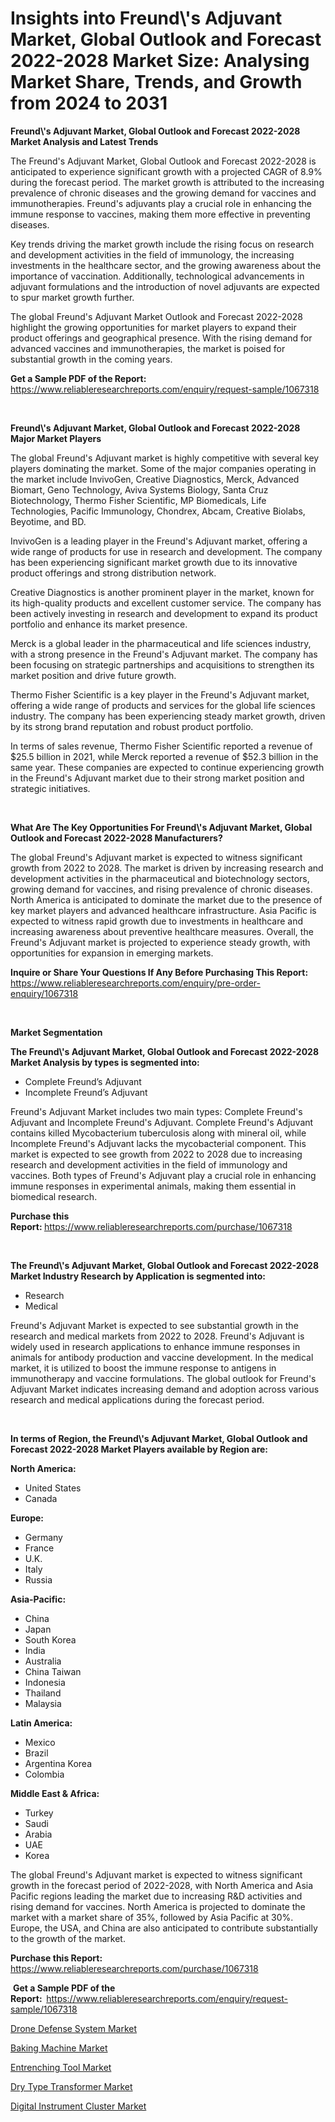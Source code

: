<p><h1>Insights into Freund\'s Adjuvant Market, Global Outlook and Forecast 2022-2028 Market Size: Analysing Market Share, Trends, and Growth from 2024 to 2031</h1></p><p><strong>Freund\'s Adjuvant Market, Global Outlook and Forecast 2022-2028 Market Analysis and Latest Trends</strong></p>
<p><p>The Freund's Adjuvant Market, Global Outlook and Forecast 2022-2028 is anticipated to experience significant growth with a projected CAGR of 8.9% during the forecast period. The market growth is attributed to the increasing prevalence of chronic diseases and the growing demand for vaccines and immunotherapies. Freund's adjuvants play a crucial role in enhancing the immune response to vaccines, making them more effective in preventing diseases.</p><p>Key trends driving the market growth include the rising focus on research and development activities in the field of immunology, the increasing investments in the healthcare sector, and the growing awareness about the importance of vaccination. Additionally, technological advancements in adjuvant formulations and the introduction of novel adjuvants are expected to spur market growth further.</p><p>The global Freund's Adjuvant Market Outlook and Forecast 2022-2028 highlight the growing opportunities for market players to expand their product offerings and geographical presence. With the rising demand for advanced vaccines and immunotherapies, the market is poised for substantial growth in the coming years.</p></p>
<p><strong>Get a Sample PDF of the Report:&nbsp;</strong> <a href="https://www.reliableresearchreports.com/enquiry/request-sample/1067318">https://www.reliableresearchreports.com/enquiry/request-sample/1067318</a></p>
<p>&nbsp;</p>
<p><strong>Freund\'s Adjuvant Market, Global Outlook and Forecast 2022-2028 Major Market Players</strong></p>
<p><p>The global Freund's Adjuvant market is highly competitive with several key players dominating the market. Some of the major companies operating in the market include InvivoGen, Creative Diagnostics, Merck, Advanced Biomart, Geno Technology, Aviva Systems Biology, Santa Cruz Biotechnology, Thermo Fisher Scientific, MP Biomedicals, Life Technologies, Pacific Immunology, Chondrex, Abcam, Creative Biolabs, Beyotime, and BD.</p><p>InvivoGen is a leading player in the Freund's Adjuvant market, offering a wide range of products for use in research and development. The company has been experiencing significant market growth due to its innovative product offerings and strong distribution network.</p><p>Creative Diagnostics is another prominent player in the market, known for its high-quality products and excellent customer service. The company has been actively investing in research and development to expand its product portfolio and enhance its market presence.</p><p>Merck is a global leader in the pharmaceutical and life sciences industry, with a strong presence in the Freund's Adjuvant market. The company has been focusing on strategic partnerships and acquisitions to strengthen its market position and drive future growth.</p><p>Thermo Fisher Scientific is a key player in the Freund's Adjuvant market, offering a wide range of products and services for the global life sciences industry. The company has been experiencing steady market growth, driven by its strong brand reputation and robust product portfolio.</p><p>In terms of sales revenue, Thermo Fisher Scientific reported a revenue of $25.5 billion in 2021, while Merck reported a revenue of $52.3 billion in the same year. These companies are expected to continue experiencing growth in the Freund's Adjuvant market due to their strong market position and strategic initiatives.</p></p>
<p>&nbsp;</p>
<p><strong>What Are The Key Opportunities For Freund\'s Adjuvant Market, Global Outlook and Forecast 2022-2028 Manufacturers?</strong></p>
<p><p>The global Freund's Adjuvant market is expected to witness significant growth from 2022 to 2028. The market is driven by increasing research and development activities in the pharmaceutical and biotechnology sectors, growing demand for vaccines, and rising prevalence of chronic diseases. North America is anticipated to dominate the market due to the presence of key market players and advanced healthcare infrastructure. Asia Pacific is expected to witness rapid growth due to investments in healthcare and increasing awareness about preventive healthcare measures. Overall, the Freund's Adjuvant market is projected to experience steady growth, with opportunities for expansion in emerging markets.</p></p>
<p><strong>Inquire or Share Your Questions If Any Before Purchasing This Report:</strong> <a href="https://www.reliableresearchreports.com/enquiry/pre-order-enquiry/1067318">https://www.reliableresearchreports.com/enquiry/pre-order-enquiry/1067318</a></p>
<p>&nbsp;</p>
<p><strong>Market Segmentation</strong></p>
<p><strong>The Freund\'s Adjuvant Market, Global Outlook and Forecast 2022-2028 Market Analysis by types is segmented into:</strong></p>
<p><ul><li>Complete Freund’s Adjuvant</li><li>Incomplete Freund’s Adjuvant</li></ul></p>
<p><p>Freund's Adjuvant Market includes two main types: Complete Freund's Adjuvant and Incomplete Freund's Adjuvant. Complete Freund's Adjuvant contains killed Mycobacterium tuberculosis along with mineral oil, while Incomplete Freund's Adjuvant lacks the mycobacterial component. This market is expected to see growth from 2022 to 2028 due to increasing research and development activities in the field of immunology and vaccines. Both types of Freund's Adjuvant play a crucial role in enhancing immune responses in experimental animals, making them essential in biomedical research.</p></p>
<p><strong>Purchase this Report:&nbsp;</strong><a href="https://www.reliableresearchreports.com/purchase/1067318">https://www.reliableresearchreports.com/purchase/1067318</a></p>
<p>&nbsp;</p>
<p><strong>The Freund\'s Adjuvant Market, Global Outlook and Forecast 2022-2028 Market Industry Research by Application is segmented into:</strong></p>
<p><ul><li>Research</li><li>Medical</li></ul></p>
<p><p>Freund's Adjuvant Market is expected to see substantial growth in the research and medical markets from 2022 to 2028. Freund's Adjuvant is widely used in research applications to enhance immune responses in animals for antibody production and vaccine development. In the medical market, it is utilized to boost the immune response to antigens in immunotherapy and vaccine formulations. The global outlook for Freund's Adjuvant Market indicates increasing demand and adoption across various research and medical applications during the forecast period.</p></p>
<p>&nbsp;</p>
<p><strong>In terms of Region, the Freund\'s Adjuvant Market, Global Outlook and Forecast 2022-2028 Market Players available by Region are:</strong></p>
<p>
    <p> <strong> North America: </strong>
        <ul>
            <li>United States</li>
            <li>Canada</li>
        </ul>
        </p> 
    <p> <strong> Europe: </strong>
        <ul>
            <li>Germany</li>
            <li>France</li>
            <li>U.K.</li>
            <li>Italy</li>
            <li>Russia</li>
        </ul>
        </p> 
    <p> <strong> Asia-Pacific: </strong>
        <ul>
            <li>China</li>
            <li>Japan</li>
            <li>South Korea</li>
            <li>India</li>
            <li>Australia</li>
            <li>China Taiwan</li>
            <li>Indonesia</li>
            <li>Thailand</li>
            <li>Malaysia</li>
        </ul>
        </p> 
    <p> <strong> Latin America: </strong>
        <ul>
            <li>Mexico</li>
            <li>Brazil</li>
            <li>Argentina Korea</li>
            <li>Colombia</li>
        </ul>
        </p> 
    <p> <strong> Middle East & Africa: </strong>
        <ul>
            <li>Turkey</li>
            <li>Saudi</li>
            <li>Arabia</li>
            <li>UAE</li>
            <li>Korea</li>
        </ul>
    </p>
    </p>
<p><p>The global Freund's Adjuvant market is expected to witness significant growth in the forecast period of 2022-2028, with North America and Asia Pacific regions leading the market due to increasing R&D activities and rising demand for vaccines. North America is projected to dominate the market with a market share of 35%, followed by Asia Pacific at 30%. Europe, the USA, and China are also anticipated to contribute substantially to the growth of the market.</p></p>
<p><strong>Purchase this Report: </strong><a href="https://www.reliableresearchreports.com/purchase/1067318">https://www.reliableresearchreports.com/purchase/1067318</a></p>
<p>&nbsp;<strong>Get a Sample PDF of the Report:&nbsp;&nbsp;</strong><a href="https://www.reliableresearchreports.com/enquiry/request-sample/1067318">https://www.reliableresearchreports.com/enquiry/request-sample/1067318</a></p>
<p><strong></strong></p>
<p><p><a href="https://medium.com/@craigholmes62/drone-defense-system-market-research-report-its-history-and-forecast-2024-to-2031-230347e1e515">Drone Defense System Market</a></p><p><a href="https://medium.com/@craigholmes62/baking-machine-nbsp-market-focuses-on-market-share-size-and-projected-forecast-till-2031-6dc533d498a2">Baking Machine Market</a></p><p><a href="https://medium.com/@craigholmes62/entrenching-tool-market-the-key-to-successful-business-strategy-forecast-till-2031-c7aacd02fa54">Entrenching Tool Market</a></p><p><a href="https://medium.com/@craigholmes62/dry-type-transformer-market-share-evolution-and-market-growth-trends-2024-2031-2dca704a76d3">Dry Type Transformer Market</a></p><p><a href="https://medium.com/@craigholmes62/digital-instrument-cluster-market-comprehensive-assessment-by-type-application-and-geography-f34ffabce96d">Digital Instrument Cluster Market</a></p></p>
